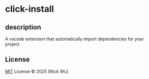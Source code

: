# click-install

## description
A vscode extension that automatically import dependencies for your project.

## License

[MIT](./LICENSE.md) License © 2025 [Nick Wu]
